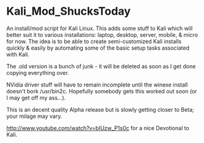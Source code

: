Kali_Mod_ShucksToday
====================

An install/mod script for Kali Linux. This adds some stuff to Kali which will better suit it to various installations: laptop, desktop, server, mobile, & micro for now. The idea is to be able to create semi-customized Kali installs quickly & easily by automating some of the basic setup tasks associated with Kali.

The .old version is a bunch of junk - it will be deleted as soon as I get done copying everything over.

NVidia driver stuff will have to remain incomplete until the winexe install doesn't bork /usr/bin2c. Hopefully somebody gets this worked out soon (or I may get off my ass...).

This is an decent quality Alpha release but is slowly getting closer to Beta; your milage may vary.

http://www.youtube.com/watch?v=bIUzw_P1s0c for a nice Devotional to Kali.
